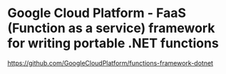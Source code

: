 # Google Cloud Platform - FaaS (Function as a service) framework for writing portable .NET functions

https://github.com/GoogleCloudPlatform/functions-framework-dotnet
